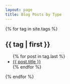 ```yaml
---
layout: page
title: Blog Posts by Type
---
```


{% for tag in site.tags %}
 <h2 id="{{ tag | first }}-ref">{{ tag | first }}</h2>
  <ul>     
  {% for post in tag.last %}
   <li><a href="{{ post.url }}">{{ post.title }}</a></li>
  {% endfor %}
  </ul>
{% endfor %}
